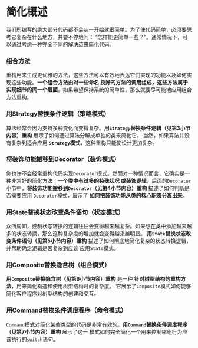 简化概述
==========================================================================
我们所编写的绝大部分代码都不会从一开始就很简单。为了使代码简单，必须要思考它复杂在什么地方，并要不停地问：
“怎样能更简单一些？”。通常情况下，可以通过考虑一种完全不同的解决䢍来简化代码。

### 组合方法
重构用来生成更优雅的方法，这些方法可以有效地表达它们实现的功能以及如何实现这些功能。**一个组合方法由对一些命名
良好的方法的调用组成，这些方法属于实现细节的同一个层面**。如果希望保持系统的简单性，那么就要尽可能地应用组合方法重构。

### 用Strategy替换条件逻辑（策略模式）
算法经常会因为支持多种变化而变得复杂。**用`Strategy`替换条件逻辑（见第3小节内容）重构** 展示了如何通过算法分解成单独的类来简化它。
当然，如果算法并没有复杂到适合应用 **`Strategy`模式**，这种重构只能使设计更加复杂。

### 将装饰功能搬移到Decorator（装饰模式）
你也许不会经常重构代码实现`Decorator`模式。然而对一种情况而言，它确实是一种非常好的简化方法：**一个类中有过多的特殊状况
或装饰逻辑**。后面的`Decorator`小节中，**将装饰功能搬移到`Decorator`（见第4小节内容）重构** 描述了如何判断是否需要应用 
`Decorator`模式，展示了 **如何把装饰功能从类的核心职责分离出来**。

### 用State替换状态改变条件语句（状态模式）
众所周知，控制状态转换的逻辑往往会变得越来越复杂。如果想在类中添加越来越多的状态转换，那么这种复杂度的增加就会变得越来越明显。
**用`State`替换状态改变条件语句（见第5小节内容）重构** 描述了如何彻底地简化复杂的状态转换逻辑，并帮助确定逻辑是否复杂到应该
应用`State`模式。

### 用Composite替换隐含树（组合模式）
**用`Composite`替换隐含树（见第6小节内容）重构** 是一种 **针对树型结构的重构方法**，用来简化构造和使用树型结构时的复杂度。
它展示了`Composite`模式如何能够简化客户程序对树型结构的创建和交互。

### 用Command替换条件调度程序（命令模式）
`Command`模式对简化某些类型的代码是非常有效的。**用`Command`替换条件调度程序（见第7小节内容）重构** 展示了这一
模式如何完全简化一个用来控制哪组行为应该执行的`switch`语句。


